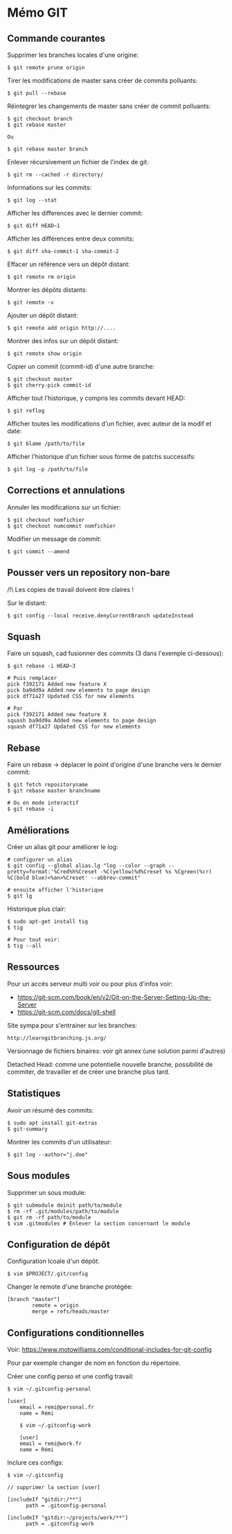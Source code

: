 # Mémo GIT


## Commande courantes

Supprimer les branches locales d'une origine:

	$ git remote prune origin


Tirer les modifications de master sans créer de commits polluants:

	$ git pull --rebase

Réintegrer les changements de master sans créer de commit polluants:

	$ git checkout branch
	$ git rebase master
	
	Ou

	$ git rebase master branch

Enlever récursivement un fichier de l'index de git:

    $ git rm --cached -r directory/

Informations sur les commits:

    $ git log --stat

Afficher les differences avec le dernier commit:

    $ git diff HEAD~1

Afficher les différences entre deux commits:

    $ git diff sha-commit-1 sha-commit-2

Effacer un référence vers un dépôt distant:
    
    $ git remote rm origin

Montrer les dépôts distants:

    $ git remote -v

Ajouter un dépôt distant:
    
    $ git remote add origin http://....

Montrer des infos sur un dépôt distant:
    
    $ git remote show origin

Copier un commit (commit-id) d'une autre branche:

    $ git checkout master
    $ git cherry-pick commit-id

Afficher tout l'historique, y compris les commits devant HEAD:

    $ git reflog

Afficher toutes les modifications d'un fichier, avec auteur de la modif et date:

    $ git blame /path/to/file

Afficher l'historique d'un fichier sous forme de patchs successifs:
    
    $ git log -p /path/to/file


## Corrections et annulations

Annuler les modifications sur un fichier:

    $ git checkout nomfichier
    $ git checkout numcommit nomfichier

Modifier un message de commit:

    $ git commit --amend


## Pousser vers un repository non-bare

/!\ Les copies de travail doivent être claires !

Sur le distant:

	$ git config --local receive.denyCurrentBranch updateInstead


## Squash

Faire un squash, cad fusionner des commits (3 dans l'exemple ci-dessous):

	$ git rebase -i HEAD~3

	# Puis remplacer
	pick f392171 Added new feature X
	pick ba9dd9a Added new elements to page design
	pick df71a27 Updated CSS for new elements

	# Par
	pick f392171 Added new feature X
	squash ba9dd9a Added new elements to page design
	squash df71a27 Updated CSS for new elements


## Rebase

Faire un rebase -> déplacer le point d'origine d'une branche vers le dernier commit:
    
    $ git fetch repositoryname
    $ git rebase master branchname
    
    # Ou en mode interactif
    $ git rebase -i


## Améliorations

Créer un alias git pour améliorer le log:
    
    # configurer un alias
    $ git config --global alias.lg "log --color --graph --pretty=format:'%Cred%h%Creset -%C(yellow)%d%Creset %s %Cgreen(%cr) %C(bold blue)<%an>%Creset' --abbrev-commit"

    # ensuite afficher l'historique
    $ git lg

Historique plus clair:

    $ sudo apt-get install tig
    $ tig 
    
    # Pour tout voir:
    $ tig --all


## Ressources

Pour un accés serveur multi voir ou pour plus d'infos voir:
 - https://git-scm.com/book/en/v2/Git-on-the-Server-Setting-Up-the-Server
 - https://git-scm.com/docs/git-shell

Site sympa pour s'entrainer sur les branches:

    http://learngitbranching.js.org/

Versionnage de fichiers binaires: voir git annex (une solution parmi d'autres)

Detached Head: comme une potentielle nouvelle branche, possibilité de commiter, de travailler et de créer une branche plus tard.


## Statistiques

Avoir un résumé des commits:

	$ sudo apt install git-extras
	$ git-summary

Montrer les commits d'un utilisateur:

	$ git log --author="j.doe" 


## Sous modules

Supprimer un sous module:

	$ git submodule deinit path/to/module
	$ rm -rf .git/modules/path/to/module
	$ git rm -rf path/to/module
	$ vim .gitmodules # Enlever la section concernant le module


## Configuration de dépôt

Configuration lcoale d'un dépôt:

	$ vim $PROJECT/.git/config

Changer le remote d'une branche protégée:

	[branch "master"]
	        remote = origin
        	merge = refs/heads/master


## Configurations conditionnelles

Voir: https://www.motowilliams.com/conditional-includes-for-git-config

Pour par exemple changer de nom en fonction du répertoire.

Créer une config perso et une config travail:

	$ vim ~/.gitconfig-personal 

	[user]
        email = remi@personal.fr
        name = Rémi

        $ vim ~/.gitconfig-work

        [user]
        email = remi@work.fr
        name = Rémi 

Inclure ces configs:

	$ vim ~/.gitconfig

	// supprimer la section [user]
	
	[includeIf "gitdir:/**"]
          path = .gitconfig-personal

	[includeIf "gitdir:~/projects/work/**"]
          path = .gitconfig-work


